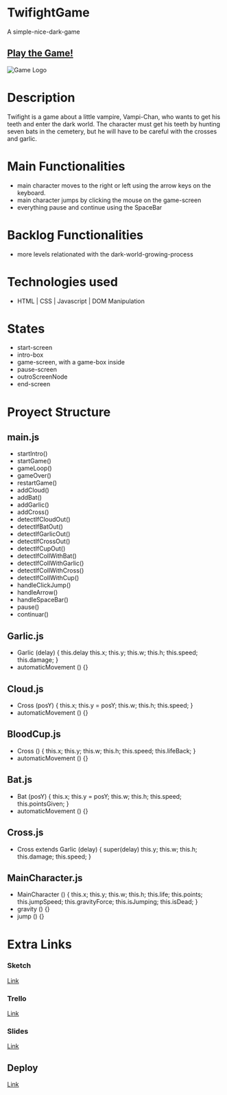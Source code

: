 # TwifightGame
A simple-nice-dark-game

## [Play the Game!]()

![Game Logo](https://patrinieto.github.io/TwifightGame/)


# Description

Twifight is a game about a little vampire, Vampi-Chan, who wants to get his teeth and enter the dark world.
The character must get his teeth by hunting seven bats in the cemetery, but he will have to be careful with the crosses and garlic.

# Main Functionalities

- main character moves to the right or left using the arrow keys on the keyboard.
- main character jumps by clicking the mouse on the game-screen
- everything pause and continue using the SpaceBar 


# Backlog Functionalities

- more levels relationated with the dark-world-growing-process

# Technologies used

-  HTML | CSS | Javascript | DOM Manipulation 

# States

- start-screen
- intro-box
- game-screen, with a game-box inside
- pause-screen
- outroScreenNode
- end-screen

# Proyect Structure

## main.js

- startIntro()
- startGame()
- gameLoop()
- gameOver()
- restartGame()
- addCloud()
- addBat()
- addGarlic()
- addCross()
- detectIfCloudOut()
- detectIfBatOut()
- detectIfGarlicOut()
- detectIfCrossOut()
- detectIfCupOut()
- detectIfCollWithBat()
- detectIfCollWithGarlic()
- detectIfCollWithCross()
- detectIfCollWithCup()
- handleClickJump()
- handleArrow()
- handleSpaceBar()
- pause()
- continuar()

## Garlic.js
- Garlic (delay) {
    this.delay
    this.x;
    this.y;
    this.w;
    this.h;
    this.speed;
    this.damage;
}
- automaticMovement () {}

## Cloud.js
- Cross (posY) {
    this.x;
    this.y = posY;
    this.w;
    this.h;
    this.speed;
}
- automaticMovement () {}

## BloodCup.js
- Cross () {
    this.x;
    this.y;
    this.w;
    this.h;
    this.speed;
    this.lifeBack;
}
- automaticMovement () {}

## Bat.js
- Bat (posY) {
    this.x;
    this.y = posY;
    this.w;
    this.h;
    this.speed;
    this.pointsGiven;
}
- automaticMovement () {}

## Cross.js

- Cross extends Garlic (delay) {
    super(delay)
    this.y;
    this.w;
    this.h; 
    this.damage;
    this.speed; 
}

## MainCharacter.js 

- MainCharacter () {
    this.x;
    this.y;
    this.w;
    this.h;
    this.life;
    this.points; 
    this.jumpSpeed;
    this.gravityForce;
    this.isJumping;
    this.isDead;
}
- gravity () {}
- jump () {}


# Extra Links 

### Sketch
[Link](https://www.figma.com/design/szAl99az5T2fVT5XHQlYN4/Untitled?node-id=0-1&t=xn31OnPCywAdGC69-1)

### Trello
[Link](https://trello.com/invite/b/66e08746ad6a88669b971d96/ATTIce2d3dff652a65fcd4a21edb2c13a56c339D1225/twifght-kanban-template)

### Slides
[Link](https://docs.google.com/presentation/d/1Q2Qxuo_E1lLrtAxtwwlAficsv4i3p7mAIzZxiZ_pXcw/edit?usp=sharing)

## Deploy
[Link](https://patrinieto.github.io/TwifightGame/)
